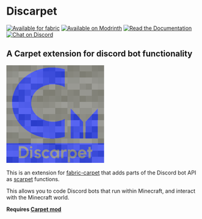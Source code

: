 # Discarpet

[<img alt="Available for fabric" height="56" src="https://cdn.jsdelivr.net/npm/@intergrav/devins-badges@2.8.0/assets/cozy/supported/fabric_vector.svg">](https://fabricmc.net/) 
[<img alt="Available on Modrinth" height="56" src="https://cdn.jsdelivr.net/npm/@intergrav/devins-badges@2.8.0/assets/cozy/available/modrinth_vector.svg">](https://modrinth.com/mod/discarpet)
[<img alt="Read the Documentation" height="56" src="https://cdn.jsdelivr.net/npm/@intergrav/devins-badges@2.8.0/assets/cozy/documentation/ghpages_vector.svg">](https://replaceitem.github.io/carpet-discarpet/)
[<img alt="Chat on Discord" height="56" src="https://cdn.jsdelivr.net/npm/@intergrav/devins-badges@2.8.0/assets/cozy/social/discord-singular_vector.svg">](https://discord.gg/etTDQAVSgt)

## A Carpet extension for discord bot functionality

![Discarpet](https://raw.githubusercontent.com/replaceitem/carpet-discarpet/master/src/main/resources/assets/discarpet/icon.png)

This is an extension for [fabric-carpet](https://github.com/gnembon/fabric-carpet)
that adds parts of the Discord bot API as
[scarpet](https://github.com/gnembon/fabric-carpet/wiki/Scarpet) functions.

This allows you to code Discord bots that run within Minecraft, and interact with the Minecraft world.

**Requires [Carpet mod](https://github.com/gnembon/fabric-carpet/releases)**

